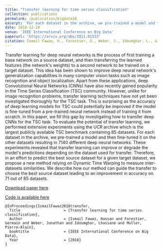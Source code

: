 ```yaml
---
title: "Transfer learning for time series classification"
collection: publications
permalink: /publication/bigdata18
excerpt: 'For each dataset in the archive, we pre-trained a model and then fine-tuned it on the other datasets resulting in 7140 different deep neural networks.'
date: 2018-12-10
venue: 'IEEE International Conference on Big Data'
paperurl: 'https://arxiv.org/abs/1811.01533'
citation: Ismail Fawaz, H., Forestier, G., Weber, J., Idoumghar, L., & Muller, P. A. (2018). &quot;Transfer learning for time series classification.&quot; <i>IEEE International Conference on Big Data</i>.
---
```

Transfer learning for deep neural networks is the process of first training a base network on a source dataset, and then transferring the learned features (the network's weights) to a second network to be trained on a target dataset. This idea has been shown to improve deep neural network's generalization capabilities in many computer vision tasks such as image recognition and object localization. Apart from these applications, deep Convolutional Neural Networks (CNNs) have also recently gained popularity in the Time Series Classification (TSC) community. However, unlike for image recognition problems, transfer learning techniques have not yet been investigated thoroughly for the TSC task. This is surprising as the accuracy of deep learning models for TSC could potentially be improved if the model is fine-tuned from a pre-trained neural network instead of training it from scratch. In this paper, we fill this gap by investigating how to transfer deep CNNs for the TSC task. To evaluate the potential of transfer learning, we performed extensive experiments using the UCR archive which is the largest publicly available TSC benchmark containing 85 datasets. For each dataset in the archive, we pre-trained a model and then fine-tuned it on the other datasets resulting in 7140 different deep neural networks. These experiments revealed that transfer learning can improve or degrade the model's predictions depending on the dataset used for transfer. Therefore, in an effort to predict the best source dataset for a given target dataset, we propose a new method relying on Dynamic Time Warping to measure inter-datasets similarities. We describe how our method can guide the transfer to choose the best source dataset leading to an improvement in accuracy on 71 out of 85 datasets. 

[Download paper here](https://arxiv.org/abs/1811.01533)

[Code is available here](https://github.com/hfawaz/bigdata18)

```
@InProceedings{IsmailFawaz2018transfer,
  Title                    = {Transfer learning for time series classification},
  Author                   = {Ismail Fawaz, Hassan and Forestier, Germain and Weber, Jonathan and Idoumghar, Lhassane and Muller, Pierre-Alain},
  booktitle                = {IEEE International Conference on Big Data},
  Year                     = {2018}
}
``` 